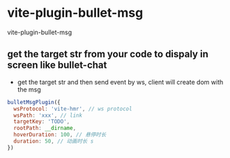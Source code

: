 # vite-plugin-bullet-msg
vite-plugin-bullet-msg


## get the target str from your code to dispaly in screen like bullet-chat

- get the target str and then send event by ws, client will create dom with the msg

```javascript
bulletMsgPlugin({
  wsProtocol: 'vite-hmr', // ws protocol
  wsPath: 'xxx', // link
  targetKey: 'TODO',
  rootPath: __dirname,
  hoverDuration: 100, // 悬停时长
  duration: 50, // 动画时长 s
})
```

